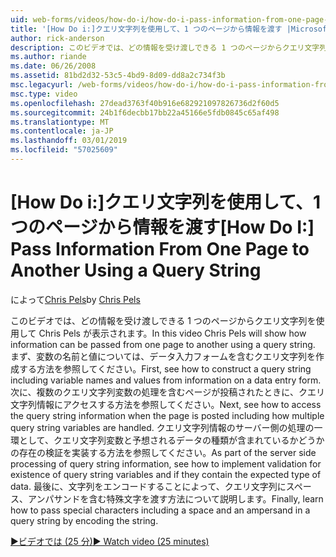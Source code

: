 ```yaml
---
uid: web-forms/videos/how-do-i/how-do-i-pass-information-from-one-page-to-another-using-a-query-string
title: '[How Do i:]クエリ文字列を使用して、1 つのページから情報を渡す |Microsoft Docs'
author: rick-anderson
description: このビデオでは、どの情報を受け渡しできる 1 つのページからクエリ文字列を使用して Chris Pels が表示されます。 まず、内のクエリ文字列を作成する方法を参照してください.
ms.author: riande
ms.date: 06/26/2008
ms.assetid: 81bd2d32-53c5-4bd9-8d09-dd8a2c734f3b
msc.legacyurl: /web-forms/videos/how-do-i/how-do-i-pass-information-from-one-page-to-another-using-a-query-string
msc.type: video
ms.openlocfilehash: 27dead3763f40b916e682921097826736d2f60d5
ms.sourcegitcommit: 24b1f6decbb17bb22a45166e5fdb0845c65af498
ms.translationtype: MT
ms.contentlocale: ja-JP
ms.lasthandoff: 03/01/2019
ms.locfileid: "57025609"
---
```

<a name="how-do-i-pass-information-from-one-page-to-another-using-a-query-string"></a><span data-ttu-id="6c955-104">[How Do i:]クエリ文字列を使用して、1 つのページから情報を渡す</span><span class="sxs-lookup"><span data-stu-id="6c955-104">[How Do I:] Pass Information From One Page to Another Using a Query String</span></span>
====================
<span data-ttu-id="6c955-105">によって[Chris Pels](https://twitter.com/chrispels)</span><span class="sxs-lookup"><span data-stu-id="6c955-105">by [Chris Pels](https://twitter.com/chrispels)</span></span>

<span data-ttu-id="6c955-106">このビデオでは、どの情報を受け渡しできる 1 つのページからクエリ文字列を使用して Chris Pels が表示されます。</span><span class="sxs-lookup"><span data-stu-id="6c955-106">In this video Chris Pels will show how information can be passed from one page to another using a query string.</span></span> <span data-ttu-id="6c955-107">まず、変数の名前と値については、データ入力フォームを含むクエリ文字列を作成する方法を参照してください。</span><span class="sxs-lookup"><span data-stu-id="6c955-107">First, see how to construct a query string including variable names and values from information on a data entry form.</span></span> <span data-ttu-id="6c955-108">次に、複数のクエリ文字列変数の処理を含むページが投稿されたときに、クエリ文字列情報にアクセスする方法を参照してください。</span><span class="sxs-lookup"><span data-stu-id="6c955-108">Next, see how to access the query string information when the page is posted including how multiple query string variables are handled.</span></span> <span data-ttu-id="6c955-109">クエリ文字列情報のサーバー側の処理の一環として、クエリ文字列変数と予想されるデータの種類が含まれているかどうかの存在の検証を実装する方法を参照してください。</span><span class="sxs-lookup"><span data-stu-id="6c955-109">As part of the server side processing of query string information, see how to implement validation for existence of query string variables and if they contain the expected type of data.</span></span> <span data-ttu-id="6c955-110">最後に、文字列をエンコードすることによって、クエリ文字列にスペース、アンパサンドを含む特殊文字を渡す方法について説明します。</span><span class="sxs-lookup"><span data-stu-id="6c955-110">Finally, learn how to pass special characters including a space and an ampersand in a query string by encoding the string.</span></span>

[<span data-ttu-id="6c955-111">&#9654;ビデオでは (25 分)</span><span class="sxs-lookup"><span data-stu-id="6c955-111">&#9654; Watch video (25 minutes)</span></span>](https://channel9.msdn.com/Blogs/ASP-NET-Site-Videos/how-do-i-pass-information-from-one-page-to-another-using-a-query-string)
